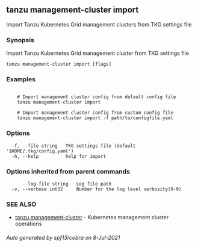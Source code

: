 ## tanzu management-cluster import

Import Tanzu Kubernetes Grid management clusters from TKG settings file

### Synopsis

Import Tanzu Kubernetes Grid management cluster from TKG settings file

```
tanzu management-cluster import [flags]
```

### Examples

```

    # Import management cluster config from default config file	
    tanzu management-cluster import
	
    # Import management cluster config from custom config file	
    tanzu management-cluster import -f path/to/configfile.yaml
```

### Options

```
  -f, --file string   TKG settings file (default '$HOME/.tkg/config.yaml')
  -h, --help          help for import
```

### Options inherited from parent commands

```
      --log-file string   Log file path
  -v, --verbose int32     Number for the log level verbosity(0-9)
```

### SEE ALSO

* [tanzu management-cluster](tanzu_management-cluster.md)	 - Kubernetes management cluster operations

###### Auto generated by spf13/cobra on 8-Jul-2021
